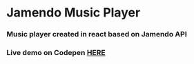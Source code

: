 # Jamendo Music Player

### Music player created in react based on Jamendo API

### Live demo on Codepen **[HERE](https://codepen.io/bonzo7aab/pen/YgYKRq)**